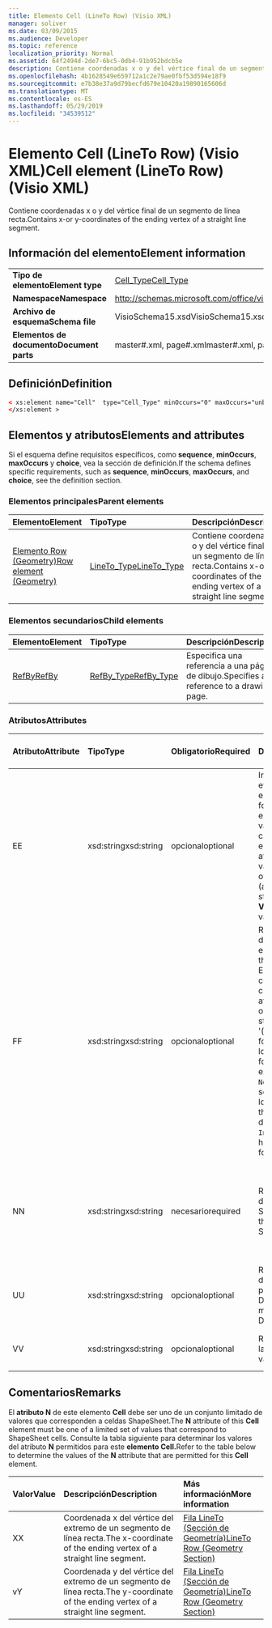 ```yaml
---
title: Elemento Cell (LineTo Row) (Visio XML)
manager: soliver
ms.date: 03/09/2015
ms.audience: Developer
ms.topic: reference
localization_priority: Normal
ms.assetid: 64f2494d-2de7-6bc5-0db4-91b952bdcb5e
description: Contiene coordenadas x o y del vértice final de un segmento de línea recta.
ms.openlocfilehash: 4b1628549e659712a1c2e79ae0fbf53d594e18f9
ms.sourcegitcommit: e7b38e37a9d79becfd679e10420a19890165606d
ms.translationtype: MT
ms.contentlocale: es-ES
ms.lasthandoff: 05/29/2019
ms.locfileid: "34539512"
---
```

# <a name="cell-element-lineto-row-visio-xml"></a><span data-ttu-id="862b7-103">Elemento Cell (LineTo Row) (Visio XML)</span><span class="sxs-lookup"><span data-stu-id="862b7-103">Cell element (LineTo Row) (Visio XML)</span></span>

<span data-ttu-id="862b7-104">Contiene coordenadas x o y del vértice final de un segmento de línea recta.</span><span class="sxs-lookup"><span data-stu-id="862b7-104">Contains x-or y-coordinates of the ending vertex of a straight line segment.</span></span>
  
## <a name="element-information"></a><span data-ttu-id="862b7-105">Información del elemento</span><span class="sxs-lookup"><span data-stu-id="862b7-105">Element information</span></span>

|||
|:-----|:-----|
|<span data-ttu-id="862b7-106">**Tipo de elemento**</span><span class="sxs-lookup"><span data-stu-id="862b7-106">**Element type**</span></span> <br/> |[<span data-ttu-id="862b7-107">Cell_Type</span><span class="sxs-lookup"><span data-stu-id="862b7-107">Cell_Type</span></span>](cell_type-complextypevisio-xml.md) <br/> |
|<span data-ttu-id="862b7-108">**Namespace**</span><span class="sxs-lookup"><span data-stu-id="862b7-108">**Namespace**</span></span> <br/> |http://schemas.microsoft.com/office/visio/2012/main  <br/> |
|<span data-ttu-id="862b7-109">**Archivo de esquema**</span><span class="sxs-lookup"><span data-stu-id="862b7-109">**Schema file**</span></span> <br/> |<span data-ttu-id="862b7-110">VisioSchema15.xsd</span><span class="sxs-lookup"><span data-stu-id="862b7-110">VisioSchema15.xsd</span></span>  <br/> |
|<span data-ttu-id="862b7-111">**Elementos de documento**</span><span class="sxs-lookup"><span data-stu-id="862b7-111">**Document parts**</span></span> <br/> |<span data-ttu-id="862b7-112">master#.xml, page#.xml</span><span class="sxs-lookup"><span data-stu-id="862b7-112">master#.xml, page#.xml</span></span>  <br/> |
   
## <a name="definition"></a><span data-ttu-id="862b7-113">Definición</span><span class="sxs-lookup"><span data-stu-id="862b7-113">Definition</span></span>

```XML
< xs:element name="Cell"  type="Cell_Type" minOccurs="0" maxOccurs="unbounded" >
</xs:element >
```

## <a name="elements-and-attributes"></a><span data-ttu-id="862b7-114">Elementos y atributos</span><span class="sxs-lookup"><span data-stu-id="862b7-114">Elements and attributes</span></span>

<span data-ttu-id="862b7-115">Si el esquema define requisitos específicos, como **sequence**, **minOccurs**, **maxOccurs** y **choice**, vea la sección de definición.</span><span class="sxs-lookup"><span data-stu-id="862b7-115">If the schema defines specific requirements, such as **sequence**, **minOccurs**, **maxOccurs**, and **choice**, see the definition section.</span></span> 
  
### <a name="parent-elements"></a><span data-ttu-id="862b7-116">Elementos principales</span><span class="sxs-lookup"><span data-stu-id="862b7-116">Parent elements</span></span>

|<span data-ttu-id="862b7-117">**Elemento**</span><span class="sxs-lookup"><span data-stu-id="862b7-117">**Element**</span></span>|<span data-ttu-id="862b7-118">**Tipo**</span><span class="sxs-lookup"><span data-stu-id="862b7-118">**Type**</span></span>|<span data-ttu-id="862b7-119">**Descripción**</span><span class="sxs-lookup"><span data-stu-id="862b7-119">**Description**</span></span>|
|:-----|:-----|:-----|
|[<span data-ttu-id="862b7-120">Elemento Row (Geometry)</span><span class="sxs-lookup"><span data-stu-id="862b7-120">Row element (Geometry)</span></span>](row-element-geometry-sectionvisio-xml.md) <br/> |[<span data-ttu-id="862b7-121">LineTo_Type</span><span class="sxs-lookup"><span data-stu-id="862b7-121">LineTo_Type</span></span>](lineto_type-complextypevisio-xml.md) <br/> |<span data-ttu-id="862b7-122">Contiene coordenadas x o y del vértice final de un segmento de línea recta.</span><span class="sxs-lookup"><span data-stu-id="862b7-122">Contains x-or y-coordinates of the ending vertex of a straight line segment.</span></span>  <br/> |
   
### <a name="child-elements"></a><span data-ttu-id="862b7-123">Elementos secundarios</span><span class="sxs-lookup"><span data-stu-id="862b7-123">Child elements</span></span>

|<span data-ttu-id="862b7-124">**Elemento**</span><span class="sxs-lookup"><span data-stu-id="862b7-124">**Element**</span></span>|<span data-ttu-id="862b7-125">**Tipo**</span><span class="sxs-lookup"><span data-stu-id="862b7-125">**Type**</span></span>|<span data-ttu-id="862b7-126">**Descripción**</span><span class="sxs-lookup"><span data-stu-id="862b7-126">**Description**</span></span>|
|:-----|:-----|:-----|
|[<span data-ttu-id="862b7-127">RefBy</span><span class="sxs-lookup"><span data-stu-id="862b7-127">RefBy</span></span>](refby-element-cell_type-complextypevisio-xml.md) <br/> |[<span data-ttu-id="862b7-128">RefBy_Type</span><span class="sxs-lookup"><span data-stu-id="862b7-128">RefBy_Type</span></span>](refby_type-complextypevisio-xml.md) <br/> |<span data-ttu-id="862b7-129">Especifica una referencia a una página de dibujo.</span><span class="sxs-lookup"><span data-stu-id="862b7-129">Specifies a reference to a drawing page.</span></span>  <br/> |
   
### <a name="attributes"></a><span data-ttu-id="862b7-130">Atributos</span><span class="sxs-lookup"><span data-stu-id="862b7-130">Attributes</span></span>

|<span data-ttu-id="862b7-131">**Atributo**</span><span class="sxs-lookup"><span data-stu-id="862b7-131">**Attribute**</span></span>|<span data-ttu-id="862b7-132">**Tipo**</span><span class="sxs-lookup"><span data-stu-id="862b7-132">**Type**</span></span>|<span data-ttu-id="862b7-133">**Obligatorio**</span><span class="sxs-lookup"><span data-stu-id="862b7-133">**Required**</span></span>|<span data-ttu-id="862b7-134">**Descripción**</span><span class="sxs-lookup"><span data-stu-id="862b7-134">**Description**</span></span>|<span data-ttu-id="862b7-135">**Posibles valores**</span><span class="sxs-lookup"><span data-stu-id="862b7-135">**Possible values**</span></span>|
|:-----|:-----|:-----|:-----|:-----|
|<span data-ttu-id="862b7-136">E</span><span class="sxs-lookup"><span data-stu-id="862b7-136">E</span></span>  <br/> |<span data-ttu-id="862b7-137">xsd:string</span><span class="sxs-lookup"><span data-stu-id="862b7-137">xsd:string</span></span>  <br/> |<span data-ttu-id="862b7-138">opcional</span><span class="sxs-lookup"><span data-stu-id="862b7-138">optional</span></span>  <br/> |<span data-ttu-id="862b7-139">Indica que la fórmula se evalúa como un error.</span><span class="sxs-lookup"><span data-stu-id="862b7-139">Indicates that the formula evaluates to an error.</span></span> <span data-ttu-id="862b7-140">El valor de **E** es el valor actual (una cadena de mensaje de error); el valor del atributo **V** es el último valor válido.</span><span class="sxs-lookup"><span data-stu-id="862b7-140">The value of **E** is the current value (an error message string); the value of the **V** attribute is the last valid value.</span></span>  <br/> |<span data-ttu-id="862b7-141">Una cadena de mensaje de error.</span><span class="sxs-lookup"><span data-stu-id="862b7-141">An error message string.</span></span>  <br/> |
|<span data-ttu-id="862b7-142">F</span><span class="sxs-lookup"><span data-stu-id="862b7-142">F</span></span>  <br/> |<span data-ttu-id="862b7-143">xsd:string</span><span class="sxs-lookup"><span data-stu-id="862b7-143">xsd:string</span></span>  <br/> |<span data-ttu-id="862b7-144">opcional</span><span class="sxs-lookup"><span data-stu-id="862b7-144">optional</span></span>  <br/> | <span data-ttu-id="862b7-145">Representa la fórmula del elemento.</span><span class="sxs-lookup"><span data-stu-id="862b7-145">Represents the element's formula.</span></span> <span data-ttu-id="862b7-146">Este atributo puede contener una de las cadenas siguientes:</span><span class="sxs-lookup"><span data-stu-id="862b7-146">This attribute can contain one of the following strings:</span></span>  <br/>  <span data-ttu-id="862b7-147">'(alguna fórmula)' si la fórmula existe localmente</span><span class="sxs-lookup"><span data-stu-id="862b7-147">'(some formula)' if the formula exists locally</span></span>  <br/>  <span data-ttu-id="862b7-148">`No Formula` si la fórmula se elimina o bloquea localmente</span><span class="sxs-lookup"><span data-stu-id="862b7-148">`No Formula` if the formula is locally deleted or blocked</span></span>  <br/>  <span data-ttu-id="862b7-149">`Inh` si la fórmula se hereda.</span><span class="sxs-lookup"><span data-stu-id="862b7-149">`Inh` if the formula is inherited.</span></span>  <br/> |<span data-ttu-id="862b7-150">Una fórmula.</span><span class="sxs-lookup"><span data-stu-id="862b7-150">A formula.</span></span>  <br/> |
|<span data-ttu-id="862b7-151">N</span><span class="sxs-lookup"><span data-stu-id="862b7-151">N</span></span>  <br/> |<span data-ttu-id="862b7-152">xsd:string</span><span class="sxs-lookup"><span data-stu-id="862b7-152">xsd:string</span></span>  <br/> |<span data-ttu-id="862b7-153">necesario</span><span class="sxs-lookup"><span data-stu-id="862b7-153">required</span></span>  <br/> |<span data-ttu-id="862b7-154">Representa el nombre de la celda ShapeSheet.</span><span class="sxs-lookup"><span data-stu-id="862b7-154">Represents the name of the ShapeSheet cell.</span></span>  <br/> |<span data-ttu-id="862b7-155">Nombre de la celda ShapeSheet.</span><span class="sxs-lookup"><span data-stu-id="862b7-155">The name of the ShapeSheet cell.</span></span>  <br/> <span data-ttu-id="862b7-156">Vea la sección Comentarios a continuación.</span><span class="sxs-lookup"><span data-stu-id="862b7-156">See the Remarks section below.</span></span>  <br/> |
|<span data-ttu-id="862b7-157">U</span><span class="sxs-lookup"><span data-stu-id="862b7-157">U</span></span>  <br/> |<span data-ttu-id="862b7-158">xsd:string</span><span class="sxs-lookup"><span data-stu-id="862b7-158">xsd:string</span></span>  <br/> |<span data-ttu-id="862b7-159">opcional</span><span class="sxs-lookup"><span data-stu-id="862b7-159">optional</span></span>  <br/> |<span data-ttu-id="862b7-160">Representa una unidad de medida El valor predeterminado es DL.</span><span class="sxs-lookup"><span data-stu-id="862b7-160">Represents a unit of measure The default is DL.</span></span>  <br/> |<span data-ttu-id="862b7-161">Las unidades de la celda.</span><span class="sxs-lookup"><span data-stu-id="862b7-161">The units of the cell.</span></span>  <br/> |
|<span data-ttu-id="862b7-162">V</span><span class="sxs-lookup"><span data-stu-id="862b7-162">V</span></span>  <br/> |<span data-ttu-id="862b7-163">xsd:string</span><span class="sxs-lookup"><span data-stu-id="862b7-163">xsd:string</span></span>  <br/> |<span data-ttu-id="862b7-164">opcional</span><span class="sxs-lookup"><span data-stu-id="862b7-164">optional</span></span>  <br/> |<span data-ttu-id="862b7-165">Representa el valor de la celda.</span><span class="sxs-lookup"><span data-stu-id="862b7-165">Represents the value of the cell.</span></span>  <br/> |<span data-ttu-id="862b7-166">Valor de la celda ShapeSheet.</span><span class="sxs-lookup"><span data-stu-id="862b7-166">The value of the ShapeSheet cell.</span></span>  <br/> |
   
## <a name="remarks"></a><span data-ttu-id="862b7-167">Comentarios</span><span class="sxs-lookup"><span data-stu-id="862b7-167">Remarks</span></span>

<span data-ttu-id="862b7-168">El **atributo N** de este elemento **Cell** debe ser uno de un conjunto limitado de valores que corresponden a celdas ShapeSheet.</span><span class="sxs-lookup"><span data-stu-id="862b7-168">The **N** attribute of this **Cell** element must be one of a limited set of values that correspond to ShapeSheet cells.</span></span> <span data-ttu-id="862b7-169">Consulte la tabla siguiente para determinar los valores del atributo **N** permitidos para este **elemento Cell.**</span><span class="sxs-lookup"><span data-stu-id="862b7-169">Refer to the table below to determine the values of the **N** attribute that are permitted for this **Cell** element.</span></span> 
  
|<span data-ttu-id="862b7-170">**Valor**</span><span class="sxs-lookup"><span data-stu-id="862b7-170">**Value**</span></span>|<span data-ttu-id="862b7-171">**Descripción**</span><span class="sxs-lookup"><span data-stu-id="862b7-171">**Description**</span></span>|<span data-ttu-id="862b7-172">**Más información**</span><span class="sxs-lookup"><span data-stu-id="862b7-172">**More information**</span></span>|
|:-----|:-----|:-----|
|<span data-ttu-id="862b7-173">X</span><span class="sxs-lookup"><span data-stu-id="862b7-173">X</span></span>  <br/> |<span data-ttu-id="862b7-174">Coordenada x del vértice del extremo de un segmento de línea recta.</span><span class="sxs-lookup"><span data-stu-id="862b7-174">The x-coordinate of the ending vertex of a straight line segment.</span></span>  <br/> |[<span data-ttu-id="862b7-175">Fila LineTo (Sección de Geometría)</span><span class="sxs-lookup"><span data-stu-id="862b7-175">LineTo Row (Geometry Section)</span></span>](lineto-row-geometry-section.md) <br/> |
|<span data-ttu-id="862b7-176">v</span><span class="sxs-lookup"><span data-stu-id="862b7-176">Y</span></span>  <br/> |<span data-ttu-id="862b7-177">Coordenada y del vértice del extremo de un segmento de línea recta.</span><span class="sxs-lookup"><span data-stu-id="862b7-177">The y-coordinate of the ending vertex of a straight line segment.</span></span>  <br/> |[<span data-ttu-id="862b7-178">Fila LineTo (Sección de Geometría)</span><span class="sxs-lookup"><span data-stu-id="862b7-178">LineTo Row (Geometry Section)</span></span>](lineto-row-geometry-section.md) <br/> |
   


